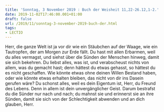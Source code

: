 ```yaml
---
title: 'Sonntag, 3 November 2019 : Buch der Weisheit 11,22-26.12,1-2.'
date: 2019-11-02T17:46:00.001+01:00
draft: false
url: /2019/11/sonntag-3-november-2019-buch-der.html
tags: 
- LECTIO
---
```


Herr, die ganze Welt ist ja vor dir wie ein Stäubchen auf der Waage, wie ein Tautropfen, der am Morgen zur Erde fällt. Du hast mit allen Erbarmen, weil du alles vermagst, und siehst über die Sünden der Menschen hinweg, damit sie sich bekehren. Du liebst alles, was ist, und verabscheust nichts von allem, was du gemacht hast; denn hättest du etwas gehasst, so hättest du es nicht geschaffen. Wie könnte etwas ohne deinen Willen Bestand haben, oder wie könnte etwas erhalten bleiben, das nicht von dir ins Dasein gerufen wäre? Du schonst alles, weil es dein Eigentum ist, Herr, du Freund des Lebens. Denn in allem ist dein unvergänglicher Geist. Darum bestrafst du die Sünder nur nach und nach; du mahnst sie und erinnerst sie an ihre Sünden, damit sie sich von der Schlechtigkeit abwenden und an dich glauben, Herr.